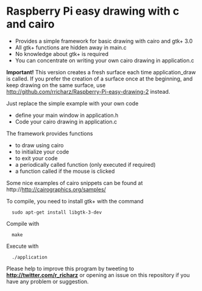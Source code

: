 # Raspberry Pi easy drawing with c and cairo
- Provides a simple framework for basic drawing with cairo and gtk+ 3.0
- All gtk+ functions are hidden away in main.c
- No knowledge about gtk+ is required
- You can concentrate on writing your own cairo drawing in application.c

**Important!** This version creates a fresh surface each time application_draw is called.
If you prefer the creation of a surface once at the beginning, and keep
drawing on the same surface, use
http://github.com/rricharz/Raspberry-Pi-easy-drawing-2 instead.

Just replace the simple example with your own code

- define your main window in application.h
- Code your cairo drawing in application.c
 
The framework provides functions

- to draw using cairo
- to initialize your code
- to exit your code
- a periodically called function (only executed if required)
- a function called if the mouse is clicked

Some nice examples of cairo snippets can be found at
  http://http://cairographics.org/samples/

To compile, you need to install gtk+ with the command

```
  sudo apt-get install libgtk-3-dev
```

Compile with

```
  make
```

Execute with

```
  ./application
```

Please help to improve this program by tweeting to
**http://twitter.com/r_richarz** or opening an issue on this repository
if you have any problem or suggestion.
  
